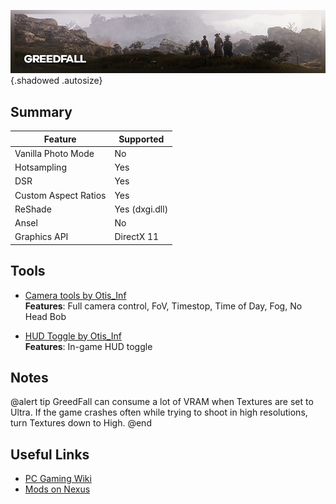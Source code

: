 ![Control](..\Images\greedfall.png "Shot by Jim2point0"){.shadowed .autosize}

## Summary

Feature | Supported
--|--
Vanilla Photo Mode | No
Hotsampling | Yes
DSR | Yes
Custom Aspect Ratios | Yes
ReShade | Yes (dxgi.dll)
Ansel | No
Graphics API | DirectX 11

## Tools

* [Camera tools by Otis_Inf](https://patreon.com/Otis_Inf)  
**Features**: Full camera control, FoV, Timestop, Time of Day, Fog, No Head Bob

* [HUD Toggle by Otis_Inf](https://mega.nz/#!ZYZ0RApB!NBhLBq6--OB-cbvyT4a2sigTuioLUSLs3Fz35liic6o)  
**Features**: In-game HUD toggle

## Notes

@alert tip
GreedFall can consume a lot of VRAM when Textures are set to Ultra. If the game crashes often while trying to shoot in high resolutions, turn Textures down to High.
@end

## Useful Links

* [PC Gaming Wiki](https://pcgamingwiki.com/wiki/GreedFall)
* [Mods on Nexus](https://www.nexusmods.com/greedfall/mods/)